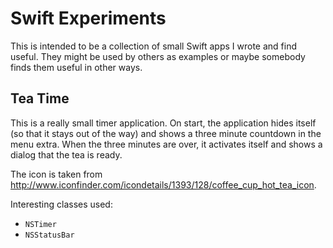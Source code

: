 # Swift Experiments

This is intended to be a collection of small Swift apps I wrote and find
useful. They might be used by others as examples or maybe somebody finds
them useful in other ways.

## Tea Time

This is a really small timer application. On start, the application hides
itself (so that it stays out of the way) and shows a three minute countdown
in the menu extra. When the three minutes are over, it activates itself and
shows a dialog that the tea is ready.

The icon is taken from
<http://www.iconfinder.com/icondetails/1393/128/coffee_cup_hot_tea_icon>.

Interesting classes used:

- `NSTimer`
- `NSStatusBar`
